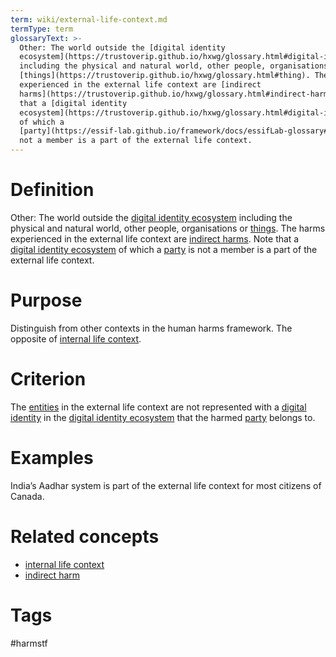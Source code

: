 ```yaml
---
term: wiki/external-life-context.md
termType: term
glossaryText: >-
  Other: The world outside the [digital identity
  ecosystem](https://trustoverip.github.io/hxwg/glossary.html#digital-identity-ecosystem)
  including the physical and natural world, other people, organisations or
  [things](https://trustoverip.github.io/hxwg/glossary.html#thing). The harms
  experienced in the external life context are [indirect
  harms](https://trustoverip.github.io/hxwg/glossary.html#indirect-harm).  Note
  that a [digital identity
  ecosystem](https://trustoverip.github.io/hxwg/glossary.html#digital-identity-ecosystem)
  of which a
  [party](https://essif-lab.github.io/framework/docs/essifLab-glossary#party) is
  not a member is a part of the external life context.
---
```

# Definition
Other: The world outside the [digital identity ecosystem](https://trustoverip.github.io/hxwg/glossary.html#digital-identity-ecosystem) including the physical and natural world, other people, organisations or [things](https://trustoverip.github.io/hxwg/glossary.html#thing). The harms experienced in the external life context are [indirect harms](https://trustoverip.github.io/hxwg/glossary.html#indirect-harm).  Note that a [digital identity ecosystem](https://trustoverip.github.io/hxwg/glossary.html#digital-identity-ecosystem) of which a [party](https://essif-lab.github.io/framework/docs/essifLab-glossary#party) is not a member is a part of the external life context.
# Purpose
Distinguish from other contexts in the human harms framework.  The opposite of [internal life context](https://trustoverip.github.io/hxwg/glossary.html#internal-life-context).
# Criterion
The [entities]([https://essif-lab.github.io/framework/docs/essifLab-glossary#](https://essif-lab.github.io/framework/docs/essifLab-glossary#party)entity) in the external life context are not represented with a [digital identity](https://trustoverip.github.io/hxwg/glossary.html#digital-identity) in the [digital identity ecosystem](https://trustoverip.github.io/hxwg/glossary.html#digital-identity-ecosystem) that the harmed [party](https://essif-lab.github.io/framework/docs/essifLab-glossary#party) belongs to.
# Examples
India’s Aadhar system is part of the external life context for most citizens of Canada.  
# Related concepts
* [internal life context](https://trustoverip.github.io/hxwg/glossary.html#internal-life-context)
* [indirect harm](https://trustoverip.github.io/hxwg/glossary.html#indirect-harm)
# Tags  
 #harmstf